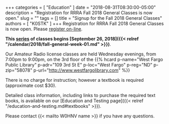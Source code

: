 +++
categories = [ "Education" ]
date = "2018-08-31T08:30:00-05:00"
description = "Registration for RRRA Fall 2018 General Classes is now open."
slug = ""
tags = []
title = "Signup for the Fall 2018 General Classes"
authors = [ "K0STK" ]
+++
Registration for RRRA Fall 2018 General Classes is now open. Please
[register on-line](https://www.eventbrite.com/e/level-2-general-class-ham-radio-license-class-tickets-49538015538).

**This [series](/dates/fall-2018-general) of classes begins
[September 26, 2018]({{< relref "/calendar/2018/fall-general-week-01.md" >}})**.
<!--more-->

Our Amateur Radio license classes are
held Wednesday evenings, from 7:00pm to 9:00pm, on the 3rd floor of the 
{{% hcard p-name="West Fargo Public Library" p-adr="109 3rd St E" p-loc="West Fargo" p-reg="ND" p-zip="58078" p-url="http://www.westfargolibrary.com" %}}

There is no charge for instruction; however a textbook is required
(approximate cost $30).

Detailed class information, including links to purchase the required
text books, is available on our
[Education and Testing page]({{< relref "/education-and-testing.md#textbooks" >}}).

Please contact {{< mailto W0HNV name >}} if you have any questions.
